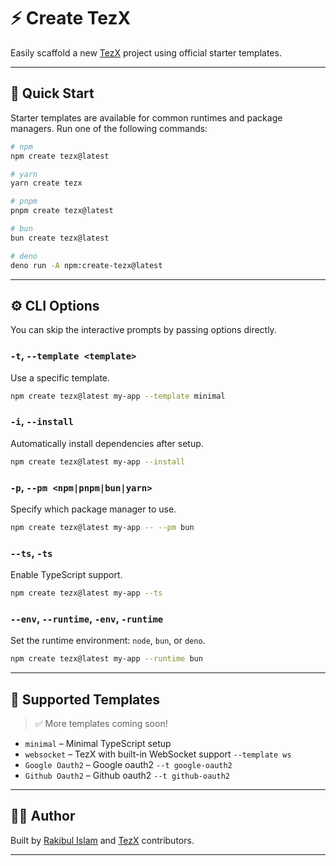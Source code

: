 # ⚡ Create TezX

Easily scaffold a new [TezX](https://github.com/tezxjs/tezx) project using official starter templates.

---

## 🚀 Quick Start

Starter templates are available for common runtimes and package managers. Run one of the following commands:

```bash
# npm
npm create tezx@latest

# yarn
yarn create tezx

# pnpm
pnpm create tezx@latest

# bun
bun create tezx@latest

# deno
deno run -A npm:create-tezx@latest
````

---

## ⚙️ CLI Options

You can skip the interactive prompts by passing options directly.

### `-t`, `--template <template>`

Use a specific template.

```bash
npm create tezx@latest my-app --template minimal
```

### `-i`, `--install`

Automatically install dependencies after setup.

```bash
npm create tezx@latest my-app --install
```

### `-p`, `--pm <npm|pnpm|bun|yarn>`

Specify which package manager to use.

```bash
npm create tezx@latest my-app -- --pm bun
```

### `--ts`, `-ts`

Enable TypeScript support.

```bash
npm create tezx@latest my-app --ts
```

### `--env`, `--runtime`, `-env`, `-runtime`

Set the runtime environment: `node`, `bun`, or `deno`.

```bash
npm create tezx@latest my-app --runtime bun
```

---

## 📁 Supported Templates

> ✅ More templates coming soon!

* `minimal` – Minimal TypeScript setup
* `websocket` – TezX with built-in WebSocket support `--template ws`
* `Google Oauth2` – Google oauth2 `--t google-oauth2`
* `Github Oauth2` – Github oauth2 `--t github-oauth2`

---

## 🧑‍💻 Author

Built by [Rakibul Islam](https://github.com/srakib17)
and [TezX](https://github.com/tezxjs/tezx) contributors.

---
